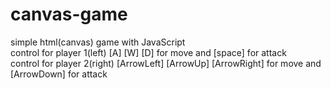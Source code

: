 # canvas-game
simple html(canvas) game with JavaScript
<br>
control for player 1(left) [A] [W] [D] for move and [space] for attack
<br>
control for player 2(right) [ArrowLeft] [ArrowUp] [ArrowRight] for move and [ArrowDown] for attack
